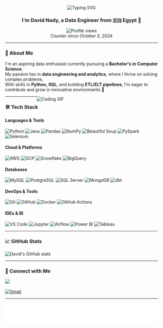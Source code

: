 <div align="center">
  <img src="https://readme-typing-svg.herokuapp.com?font=Fira+Code&size=26&pause=1000&color=00F727&width=520&lines=Hi+there+I'm+David+Nady;ETL+and+Big+Data+Engineer;Passionate+about+Data+Engineering" alt="Typing SVG" />
</div>

<h3 align="center">I'm <strong>David Nady</strong>, a Data Engineer from 🇪🇬 Egypt 📍</h3>

<p align="center">
  <img src="https://komarev.com/ghpvc/?username=david11133&label=Profile%20views&color=0e75b6&style=flat" alt="Profile views" />
  <br><i>Counter since October 5, 2024</i>
</p>

---

### 👋 About Me
I'm an aspiring data enthusiast currently pursuing a **Bachelor's in Computer Science**.  
My passion lies in **data engineering and analytics**, where I thrive on solving complex problems.  
With skills in **Python, SQL**, and building **ETL/ELT pipelines**, I’m eager to contribute and grow in innovative environments 🚀

<img align="right" src="https://blog.cloudlayer.io/content/images/2020/12/coding-freak.gif" width="400" alt="Coding GIF" />

---

### 🛠 Tech Stack

#### Languages & Tools
![Python](https://img.shields.io/badge/Python-306998?style=for-the-badge&logo=python&logoColor=white)
![Java](https://img.shields.io/badge/Java-007396?style=for-the-badge&logo=java&logoColor=white)
![Pandas](https://img.shields.io/badge/Pandas-150458?style=for-the-badge&logo=pandas&logoColor=white)
![NumPy](https://img.shields.io/badge/NumPy-013243?style=for-the-badge&logo=numpy&logoColor=white)
![Beautiful Soup](https://img.shields.io/badge/Beautiful%20Soup-7C7C7C?style=for-the-badge&logo=apache&logoColor=white)
![PySpark](https://img.shields.io/badge/PySpark-E25A1C?style=for-the-badge&logo=apache-spark&logoColor=white)
![Selenium](https://img.shields.io/badge/Selenium-43B02A?style=for-the-badge&logo=selenium&logoColor=white)

#### Cloud & Platforms
![AWS](https://img.shields.io/badge/AWS-FF9900?style=for-the-badge&logo=amazonaws&logoColor=white)
![GCP](https://img.shields.io/badge/GCP-4285F4?style=for-the-badge&logo=google-cloud&logoColor=white)
![Snowflake](https://img.shields.io/badge/Snowflake-29B5E8?style=for-the-badge&logo=snowflake&logoColor=white)
![BigQuery](https://img.shields.io/badge/BigQuery-4285F4?style=for-the-badge&logo=google-cloud&logoColor=white)

#### Databases
![MySQL](https://img.shields.io/badge/MySQL-4479A1?style=for-the-badge&logo=mysql&logoColor=white)
![PostgreSQL](https://img.shields.io/badge/PostgreSQL-336791?style=for-the-badge&logo=postgresql&logoColor=white)
![SQL Server](https://img.shields.io/badge/MS%20SQL%20Server-CC2927?style=for-the-badge&logo=microsoft-sql-server&logoColor=white)
![MongoDB](https://img.shields.io/badge/MongoDB-47A248?style=for-the-badge&logo=mongodb&logoColor=white)
![dbt](https://img.shields.io/badge/dbt-FF694B?style=for-the-badge&logo=dbt&logoColor=white)

#### DevOps & Tools
![Git](https://img.shields.io/badge/Git-F05032?style=for-the-badge&logo=git&logoColor=white)
![GitHub](https://img.shields.io/badge/GitHub-181717?style=for-the-badge&logo=github&logoColor=white)
![Docker](https://img.shields.io/badge/Docker-2496ED?style=for-the-badge&logo=docker&logoColor=white)
![GitHub Actions](https://img.shields.io/badge/GitHub%20Actions-2088FF?style=for-the-badge&logo=github-actions&logoColor=white)

#### IDEs & BI
![VS Code](https://img.shields.io/badge/VS%20Code-007ACC?style=for-the-badge&logo=visual-studio-code&logoColor=white)
![Jupyter](https://img.shields.io/badge/Jupyter-F37626?style=for-the-badge&logo=jupyter&logoColor=white)
![Airflow](https://img.shields.io/badge/Apache%20Airflow-0E2A4D?style=for-the-badge&logo=apache-airflow&logoColor=white)
![Power BI](https://img.shields.io/badge/Power%20BI-F2C94C?style=for-the-badge&logo=powerbi&logoColor=black)
![Tableau](https://img.shields.io/badge/Tableau-E97627?style=for-the-badge&logo=tableau&logoColor=white)

---

### 📈 GitHub Stats

![David's GitHub stats](https://github-readme-stats.vercel.app/api?username=david11133&show_icons=true&theme=onedark)

---

### 🤝 Connect with Me

<a href="https://www.linkedin.com/in/david-nady/" target="_blank">
  <img src="https://img.shields.io/static/v1?message=LinkedIn&logo=linkedin&label=&color=0077B5&logoColor=white&style=for-the-badge" height="35" />
</a>

[![Gmail](https://img.shields.io/badge/Gmail-davidnady4yad@gmail.com-blue?style=flat&logo=gmail)](mailto:davidnady4yad@gmail.com)

---

<p align="center">
  <img src="https://github.com/Moataz-Elmesmary/Moataz-Elmesmary/blob/main/Moataz.svg" height="70" alt="Thanks" />
</p>
